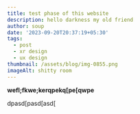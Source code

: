 ```yaml
---
title: test phase of this website
description: hello darkness my old friend
author: soup
date: '2023-09-20T20:37:19+05:30'
tags:
  - post
  - xr design
  - ux design
thumbnail: /assets/blog/img-0855.png
imageAlt: shitty room
---
```

**wefl;fkwe;kerqpekq[pe[qwpe**

dpasd[pasd[asd[
